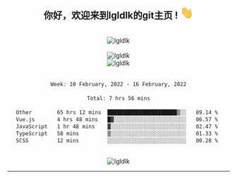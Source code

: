 <div align="center">
<h2> 你好，欢迎来到lgldlk的git主页 ! <img src="https://github.com/lgldlk/lgldlk/blob/main/gifs/Hi.gif" width="30px"></h2>
</div>

<div align="center">
 </br>
 <img src="http://aiitapp.cn:8091/?color=rgba(37,144,118,1)&shadowColor=rgba(12,16,20,1)&fontSize=120&&shadowOffsetX=9&shadowOffsetY=11" height="26px" alt="lgldlk" />
 </br>

   </br>
 <img src="https://github-readme-stats.vercel.app/api?username=lgldlk&show_icons=true&theme=gotham&locale=cn" alt="lgldlk" />
 

</br>

<img  src="http://github-readme-stats.vercel.app/api/top-langs/?username=lgldlk&show_icons=true&theme=gotham&locale=cn&layout=compact" alt="lgldlk"/>  
</br>
</br>

<!--START_SECTION:waka-->
```text
Week: 10 February, 2022 - 16 February, 2022

Total: 7 hrs 56 mins

Other        65 hrs 12 mins  ██████████████████████▒░░   89.14 % 
Vue.js       4 hrs 48 mins   █▓░░░░░░░░░░░░░░░░░░░░░░░   06.57 % 
JavaScript   1 hr 48 mins    ▓░░░░░░░░░░░░░░░░░░░░░░░░   02.47 % 
TypeScript   58 mins         ▒░░░░░░░░░░░░░░░░░░░░░░░░   01.33 % 
SCSS         12 mins         ░░░░░░░░░░░░░░░░░░░░░░░░░   00.28 % 
```
<!--END_SECTION:waka-->

 </br>
  <img src="https://visitor-badge.glitch.me/badge?page_id=lgldlk" alt="lgldlk" />

---

 

